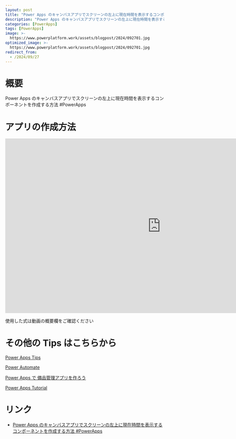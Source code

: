 ```yaml
---
layout: post
title: "Power Apps のキャンバスアプリでスクリーンの左上に現在時間を表示するコンポーネントを作成する方法  #PowerApps"
description: "Power Apps のキャンバスアプリでスクリーンの左上に現在時間を表示するコンポーネントを作成する方法  #PowerAppsを動画で分かりやすく解説"
categories: [PowerApps]
tags: [PowerApps]
image: >-
  https://www.powerplatform.work/assets/blogpost/2024/092701.jpg
optimized_image: >-
  https://www.powerplatform.work/assets/blogpost/2024/092701.jpg
redirect_from:
  - /2024/09/27
---
```



#  概要

Power Apps のキャンバスアプリでスクリーンの左上に現在時間を表示するコンポーネントを作成する方法  #PowerApps


# アプリの作成方法

<iframe width="983" height="553" src="https://www.youtube.com/embed/NcjgDAcb0ys" title="YouTube video player" frameborder="0" allow="accelerometer; autoplay; clipboard-write; encrypted-media; gyroscope; picture-in-picture" allowfullscreen></iframe>


使用した式は動画の概要欄をご確認ください


# その他の Tips はこちらから

[Power Apps Tips](https://www.youtube.com/watch?v=VrAQf3JQ7yM&list=PLVhFi1fb3DqakSLVMn22DDcySXh9jtzi- )


[Power Automate](https://www.youtube.com/watch?v=-YnJYT0ASEM&list=PLVhFi1fb3Dqbzic6GieqnLFgD3aTj-eHA)


[Power Apps で 備品管理アプリを作ろう](https://www.youtube.com/playlist?list=PLVhFi1fb3DqZM3HKb8Hea6XEL96990Fyn)


[Power Apps Tutorial](https://www.youtube.com/playlist?list=PLVhFi1fb3DqalxpL974VvAJvV4iWoSbe_)


# リンク


- [Power Apps のキャンバスアプリでスクリーンの左上に現在時間を表示するコンポーネントを作成する方法  #PowerApps](https://www.youtube.com/watch?v=NcjgDAcb0ys)

